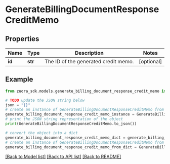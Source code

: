 # GenerateBillingDocumentResponseCreditMemo


## Properties

Name | Type | Description | Notes
------------ | ------------- | ------------- | -------------
**id** | **str** | The ID of the generated credit memo.  | [optional] 

## Example

```python
from zuora_sdk.models.generate_billing_document_response_credit_memo import GenerateBillingDocumentResponseCreditMemo

# TODO update the JSON string below
json = "{}"
# create an instance of GenerateBillingDocumentResponseCreditMemo from a JSON string
generate_billing_document_response_credit_memo_instance = GenerateBillingDocumentResponseCreditMemo.from_json(json)
# print the JSON string representation of the object
print(GenerateBillingDocumentResponseCreditMemo.to_json())

# convert the object into a dict
generate_billing_document_response_credit_memo_dict = generate_billing_document_response_credit_memo_instance.to_dict()
# create an instance of GenerateBillingDocumentResponseCreditMemo from a dict
generate_billing_document_response_credit_memo_from_dict = GenerateBillingDocumentResponseCreditMemo.from_dict(generate_billing_document_response_credit_memo_dict)
```
[[Back to Model list]](../README.md#documentation-for-models) [[Back to API list]](../README.md#documentation-for-api-endpoints) [[Back to README]](../README.md)


